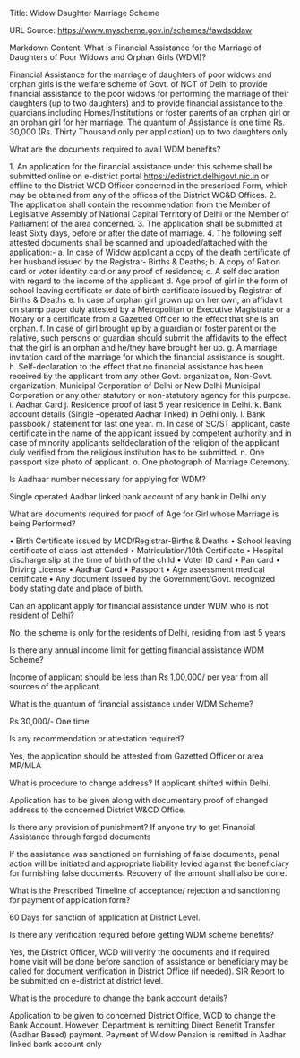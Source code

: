 Title: Widow Daughter Marriage Scheme

URL Source: https://www.myscheme.gov.in/schemes/fawdsddaw

Markdown Content:
What is Financial Assistance for the Marriage of Daughters of Poor Widows and Orphan Girls (WDM)?

Financial Assistance for the marriage of daughters of poor widows and orphan girls is the welfare scheme of Govt. of NCT of Delhi to provide financial assistance to the poor widows for performing the marriage of their daughters (up to two daughters) and to provide financial assistance to the guardians including Homes/Institutions or foster parents of an orphan girl or an orphan girl for her marriage. The quantum of Assistance is one time Rs. 30,000 (Rs. Thirty Thousand only per application) up to two daughters only

What are the documents required to avail WDM benefits?

1\. An application for the financial assistance under this scheme shall be submitted online on e-district portal https://edistrict.delhigovt.nic.in or offline to the District WCD Officer concerned in the prescribed Form, which may be obtained from any of the offices of the District WC&D Offices. 2. The application shall contain the recommendation from the Member of Legislative Assembly of National Capital Territory of Delhi or the Member of Parliament of the area concerned. 3. The application shall be submitted at least Sixty days, before or after the date of marriage. 4. The following self attested documents shall be scanned and uploaded/attached with the application:- a. In case of Widow applicant a copy of the death certificate of her husband issued by the Registrar- Births & Deaths; b. A copy of Ration card or voter identity card or any proof of residence; c. A self declaration with regard to the income of the applicant d. Age proof of girl in the form of school leaving certificate or date of birth certificate issued by Registrar of Births & Deaths e. In case of orphan girl grown up on her own, an affidavit on stamp paper duly attested by a Metropolitan or Executive Magistrate or a Notary or a certificate from a Gazetted Officer to the effect that she is an orphan. f. In case of girl brought up by a guardian or foster parent or the relative, such persons or guardian should submit the affidavits to the effect that the girl is an orphan and he/they have brought her up. g. A marriage invitation card of the marriage for which the financial assistance is sought. h. Self-declaration to the effect that no financial assistance has been received by the applicant from any other Govt. organization, Non-Govt. organization, Municipal Corporation of Delhi or New Delhi Municipal Corporation or any other statutory or non-statutory agency for this purpose. i. Aadhar Card j. Residence proof of last 5 year residence in Delhi. k. Bank account details (Single –operated Aadhar linked) in Delhi only. l. Bank passbook / statement for last one year. m. In case of SC/ST applicant, caste certificate in the name of the applicant issued by competent authority and in case of minority applicants selfdeclaration of the religion of the applicant duly verified from the religious institution has to be submitted. n. One passport size photo of applicant. o. One photograph of Marriage Ceremony.

Is Aadhaar number necessary for applying for WDM?

Single operated Aadhar linked bank account of any bank in Delhi only

What are documents required for proof of Age for Girl whose Marriage is being Performed?

• Birth Certificate issued by MCD/Registrar-Births & Deaths • School leaving certificate of class last attended • Matriculation/10th Certificate • Hospital discharge slip at the time of birth of the child • Voter ID card • Pan card • Driving License • Aadhar Card • Passport • Age assessment medical certificate • Any document issued by the Government/Govt. recognized body stating date and place of birth.

Can an applicant apply for financial assistance under WDM who is not resident of Delhi?

No, the scheme is only for the residents of Delhi, residing from last 5 years

Is there any annual income limit for getting financial assistance WDM Scheme?

Income of applicant should be less than Rs 1,00,000/ per year from all sources of the applicant.

What is the quantum of financial assistance under WDM Scheme?

Rs 30,000/- One time

Is any recommendation or attestation required?

Yes, the application should be attested from Gazetted Officer or area MP/MLA

What is procedure to change address? If applicant shifted within Delhi.

Application has to be given along with documentary proof of changed address to the concerned District W&CD Office.

Is there any provision of punishment? If anyone try to get Financial Assistance through forged documents

If the assistance was sanctioned on furnishing of false documents, penal action will be initiated and appropriate liability levied against the beneficiary for furnishing false documents. Recovery of the amount shall also be done.

What is the Prescribed Timeline of acceptance/ rejection and sanctioning for payment of application form?

60 Days for sanction of application at District Level.

Is there any verification required before getting WDM scheme benefits?

Yes, the District Officer, WCD will verify the documents and if required home visit will be done before sanction of assistance or beneficiary may be called for document verification in District Office (if needed). SIR Report to be submitted on e-district at district level.

What is the procedure to change the bank account details?

Application to be given to concerned District Office, WCD to change the Bank Account. However, Department is remitting Direct Benefit Transfer (Aadhar Based) payment. Payment of Widow Pension is remitted in Aadhar linked bank account only
